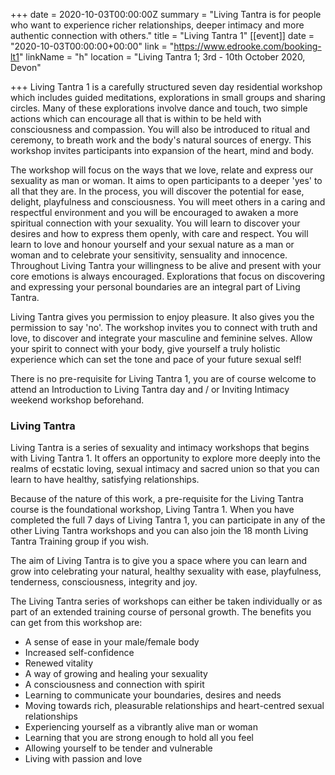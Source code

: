 +++
date = 2020-10-03T00:00:00Z
summary = "Living Tantra is for people who want to experience richer relationships, deeper intimacy and more authentic connection with others."
title = "Living Tantra 1"
[[event]]
date = "2020-10-03T00:00:00+00:00"
link = "https://www.edrooke.com/booking-lt1"
linkName = "h"
location = "Living Tantra 1; 3rd - 10th October 2020, Devon"

+++
Living Tantra 1 is a carefully structured seven day residential workshop which includes guided meditations, explorations in small groups and sharing circles. Many of these explorations involve dance and touch, two simple actions which can encourage all that is within to be held with consciousness and compassion. You will also be introduced to ritual and ceremony, to breath work and the body's natural sources of energy. This workshop invites participants into expansion of the heart, mind and body.

The workshop will focus on the ways that we love, relate and express our sexuality as man or woman. It aims to open participants to a deeper 'yes' to all that they are. In the process, you will discover the potential for ease, delight, playfulness and consciousness. You will meet others in a caring and respectful environment and you will be encouraged to awaken a more spiritual connection with your sexuality. You will learn to discover your desires and how to express them openly, with care and respect. You will learn to love and honour yourself and your sexual nature as a man or woman and to celebrate your sensitivity, sensuality and innocence. Throughout Living Tantra your willingness to be alive and present with your core emotions is always encouraged. Explorations that focus on discovering and expressing your personal boundaries are an integral part of Living Tantra.

Living Tantra gives you permission to enjoy pleasure. It also gives you the permission to say 'no'. The workshop invites you to connect with truth and love, to discover and integrate your masculine and feminine selves.  Allow your spirit to connect with your body, give yourself a truly holistic experience which can set the tone and pace of your future sexual self!

There is no pre-requisite for Living Tantra 1, you are of course welcome to attend an Introduction to Living Tantra day and / or Inviting Intimacy weekend workshop beforehand. 

### Living Tantra

Living Tantra is a series of sexuality and intimacy workshops that begins with Living Tantra 1. It offers an opportunity to explore more deeply into the realms of ecstatic loving, sexual intimacy and sacred union so that you can learn to have healthy, satisfying relationships.

Because of the nature of this work, a pre-requisite for the Living Tantra course is the foundational workshop, Living Tantra 1. When you have completed the full 7 days of Living Tantra 1, you can participate in any of the other Living Tantra workshops and you can also join the 18 month Living Tantra Training group if you wish.

The aim of Living Tantra is to give you a space where you can learn and grow into celebrating your natural, healthy sexuality with ease, playfulness, tenderness, consciousness, integrity and joy.

The Living Tantra series of workshops can either be taken individually or as part of an extended training course of personal growth. The benefits you can get from this workshop are:

* A sense of ease in your male/female body
* Increased self-confidence
* Renewed vitality
* A way of growing and healing your sexuality
* A consciousness and connection with spirit
* Learning to communicate your boundaries, desires and needs
* Moving towards rich, pleasurable relationships and heart-centred sexual relationships
* Experiencing yourself as a vibrantly alive man or woman
* Learning that you are strong enough to hold all you feel
* Allowing yourself to be tender and vulnerable
* Living with passion and love